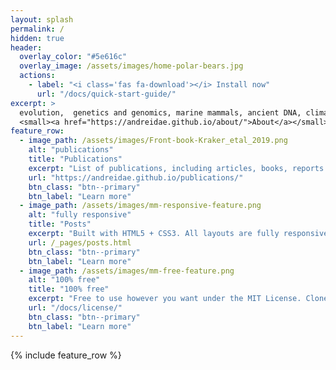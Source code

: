 ```yaml
---
layout: splash
permalink: /
hidden: true
header:
  overlay_color: "#5e616c"
  overlay_image: /assets/images/home-polar-bears.jpg
  actions:
    - label: "<i class='fas fa-download'></i> Install now"
      url: "/docs/quick-start-guide/"
excerpt: >
  evolution,  genetics and genomics, marine mammals, ancient DNA, climate change.<br />
  <small><a href="https://andreidae.github.io/about/">About</a></small>
feature_row:
  - image_path: /assets/images/Front-book-Kraker_etal_2019.png
    alt: "publications"
    title: "Publications"
    excerpt: "List of publications, including articles, books, reports and thesis."
    url: "https://andreidae.github.io/publications/"
    btn_class: "btn--primary"
    btn_label: "Learn more"
  - image_path: /assets/images/mm-responsive-feature.png
    alt: "fully responsive"
    title: "Posts"
    excerpt: "Built with HTML5 + CSS3. All layouts are fully responsive with helpers to augment your content."
    url: /_pages/posts.html
    btn_class: "btn--primary"
    btn_label: "Learn more"
  - image_path: /assets/images/mm-free-feature.png
    alt: "100% free"
    title: "100% free"
    excerpt: "Free to use however you want under the MIT License. Clone it, fork it, customize it... whatever!"
    url: "/docs/license/"
    btn_class: "btn--primary"
    btn_label: "Learn more"      
---
```


{% include feature_row %}

